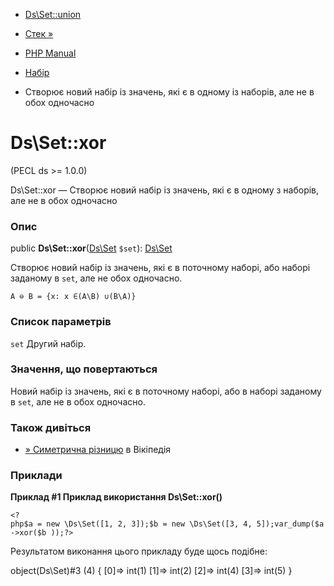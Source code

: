 - [Ds\Set::union](ds-set.union.md)
- [Стек »](class.ds-stack.md)

- [PHP Manual](index.md)
- [Набір](class.ds-set.md)
- Створює новий набір із значень, які є в одному із наборів, але
не в обох одночасно

# Ds\Set::xor

(PECL ds \>= 1.0.0)

Ds\Set::xor — Створює новий набір із значень, які є в одному з
наборів, але не в обох одночасно

### Опис

public **Ds\Set::xor**([Ds\Set](class.ds-set.md) `$set`):
[Ds\Set](class.ds-set.md)

Створює новий набір із значень, які є в поточному наборі, або
наборі заданому в `set`, але не обох одночасно.

`A ⊖ B = {x: x ∈(A\B) ∪(B\A)}`

### Список параметрів

`set`
Другий набір.

### Значення, що повертаються

Новий набір із значень, які є в поточному наборі, або в наборі
заданому в `set`, але не в обох одночасно.

### Також дивіться

- [» Симетрична різницю](https://en.wikipedia.org/wiki/Symmetric_difference) в
Вікіпедія

### Приклади

**Приклад #1 Приклад використання **Ds\Set::xor()****

` <?php$a = new \Ds\Set([1, 2, 3]);$b = new \Ds\Set([3, 4, 5]);var_dump($a->xor($b ));?> `

Результатом виконання цього прикладу буде щось подібне:

object(Ds\Set)#3 (4) {
[0]=>
int(1)
[1]=>
int(2)
[2]=>
int(4)
[3]=>
int(5)
}
